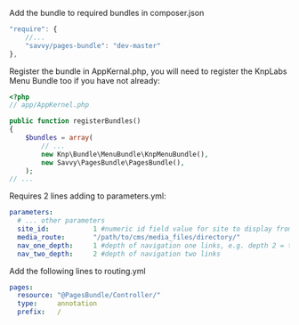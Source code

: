 Add the bundle to required bundles in composer.json

``` js
"require": {
    //...
    "savvy/pages-bundle": "dev-master"
},
```

Register the bundle in AppKernal.php, you will need to register the KnpLabs Menu Bundle too
if you have not already:

``` php
<?php
// app/AppKernel.php

public function registerBundles()
{
    $bundles = array(
        // ...
        new Knp\Bundle\MenuBundle\KnpMenuBundle(),
        new Savvy\PagesBundle\PagesBundle(),
    );
// ...
```

Requires 2 lines adding to parameters.yml:

``` yaml
parameters:
  # ... other parameters
  site_id:           1 #numeric id field value for site to display from main DB
  media_route:       "/path/to/cms/media_files/directory/"
  nav_one_depth:     1 #depth of navigation one links, e.g. depth 2 = top level nav plus one level of sub nav
  nav_two_depth:     2 #depth of navigation two links
```

Add the following lines to routing.yml

``` yaml
pages:
  resource: "@PagesBundle/Controller/"
  type:     annotation
  prefix:   /
```